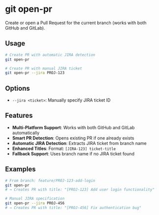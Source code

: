 # git open-pr

Create or open a Pull Request for the current branch (works with both GitHub and GitLab).

## Usage

```bash
# Create PR with automatic JIRA detection
git open-pr

# Create PR with manual JIRA ticket
git open-pr --jira PROJ-123
```

## Options

- `--jira <ticket>`: Manually specify JIRA ticket ID

## Features

- **Multi-Platform Support**: Works with both GitHub and GitLab automatically
- **Smart PR Detection**: Opens existing PR if one already exists
- **Automatic JIRA Detection**: Extracts JIRA ticket from branch name
- **Enhanced Titles**: Format: `[JIRA-123] ticket-title`
- **Fallback Support**: Uses branch name if no JIRA ticket found

## Examples

```bash
# From branch: feature/PROJ-123-add-login
git open-pr
# → Creates PR with title: "[PROJ-123] Add user login functionality"

# Manual JIRA specification
git open-pr --jira PROJ-456
# → Creates PR with title: "[PROJ-456] Fix authentication bug"
```
